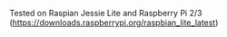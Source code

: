 Tested on Raspian Jessie Lite and Raspberry Pi 2/3 (https://downloads.raspberrypi.org/raspbian_lite_latest)